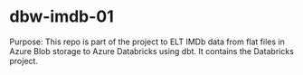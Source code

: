 # dbw-imdb-01

Purpose: This repo is part of the project to ELT IMDb data from flat files in Azure Blob storage to Azure Databricks using dbt. It contains the Databricks project.

